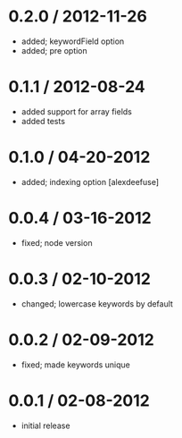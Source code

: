 
0.2.0 / 2012-11-26
==================

  * added; keywordField option
  * added; pre option

0.1.1 / 2012-08-24
==================

  * added support for array fields
  * added tests

0.1.0 / 04-20-2012
==================

  * added; indexing option [alexdeefuse]

0.0.4 / 03-16-2012
==================

  * fixed; node version

0.0.3 / 02-10-2012
==================

  * changed; lowercase keywords by default

0.0.2 / 02-09-2012
==================

  * fixed; made keywords unique

0.0.1 / 02-08-2012
==================

  * initial release
